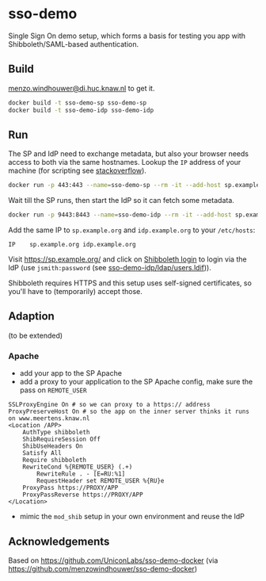 # sso-demo
Single Sign On demo setup, which forms a basis for testing you app with Shibboleth/SAML-based authentication.

## Build

menzo.windhouwer@di.huc.knaw.nl to get it.

```sh
docker build -t sso-demo-sp sso-demo-sp
docker build -t sso-demo-idp sso-demo-idp
```

## Run
The SP and IdP need to exchange metadata, but also your browser needs access to both via the same hostnames. Lookup the `IP` address of your machine (for scripting see [stackoverflow](https://stackoverflow.com/questions/13322485/how-to-get-the-primary-ip-address-of-the-local-machine-on-linux-and-os-x)).

```sh
docker run -p 443:443 --name=sso-demo-sp --rm -it --add-host sp.example.org:IP --add-host idp.example.org:IP sso-demo-sp
```

Wait till the SP runs, then start the IdP so it can fetch some metadata.

```sh
docker run -p 9443:8443 --name=sso-demo-idp --rm -it --add-host sp.example.org:IP --add-host idp.example.org:IP sso-demo-idp
```

Add the same IP to `sp.example.org` and `idp.example.org` to your `/etc/hosts`:

```
IP    sp.example.org idp.example.org
```

Visit https://sp.example.org/ and click on [Shibboleth login](https://sp.example.org/Shibboleth.sso/Login?target=https://sp.example.org/index.php) to login via the IdP (use `jsmith:password` (see [sso-demo-idp/ldap/users.ldif](sso-demo-idp/ldap/users.ldif))).

Shibboleth requires HTTPS and this setup uses self-signed certificates, so you'll have to (temporarily) accept those.

## Adaption

(to be extended)

### Apache

- add your app to the SP Apache
- add a proxy to your application to the SP Apache config, make sure the pass on `REMOTE_USER`
```
SSLProxyEngine On # so we can proxy to a https:// address
ProxyPreserveHost On # so the app on the inner server thinks it runs on www.meertens.knaw.nl
<Location /APP>
    AuthType shibboleth
    ShibRequireSession Off
    ShibUseHeaders On
    Satisfy All
    Require shibboleth
    RewriteCond %{REMOTE_USER} (.+)
        RewriteRule . - [E=RU:%1]
        RequestHeader set REMOTE_USER %{RU}e
    ProxyPass https://PROXY/APP
    ProxyPassReverse https://PROXY/APP
</Location>

```
- mimic the `mod_shib` setup in your own environment and reuse the IdP

## Acknowledgements

Based on https://github.com/UniconLabs/sso-demo-docker (via https://github.com/menzowindhouwer/sso-demo-docker)